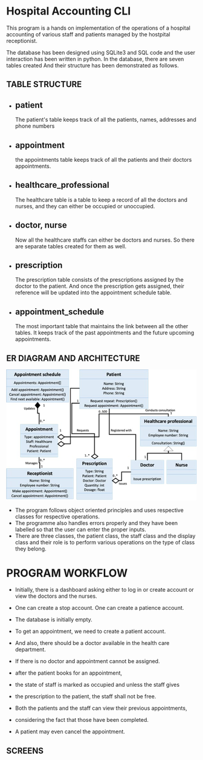 # Hospital Accounting CLI

This program is a hands on implementation of the operations of a hospital accounting of various staff and patients managed by the hostpital receptionist.

The database has been designed using SQLite3 and SQL code and the user interaction has been written in python. In the database, there are seven tables created And their structure has been demonstrated as follows.

## TABLE STRUCTURE

- ## patient
     The patient's table keeps track of all the patients, names, addresses and phone numbers
- ## appointment
     the appointments table keeps track of all the patients and their doctors appointments.
- ## healthcare_professional
     The healthcare table is a table to keep a record of all the doctors and nurses, and they can either be occupied or unoccupied.

- ## doctor, nurse
     Now all the healthcare staffs can either be doctors and nurses. So there are separate tables created for them as well.

- ## prescription
    The prescription table consists of the prescriptions assigned by the doctor to the patient. And once the prescription gets assigned, their reference will be updated into the appointment schedule table.

- ## appointment_schedule
    The most important table that maintains the link between all the other tables. It keeps track of the past appointments and the future upcoming appointments.

## ER DIAGRAM AND ARCHITECTURE

<img src="https://github.com/abm6/hospital-accounting-CLI/blob/main/assets/er_diagram.jpeg" />


- The program follows object oriented principles and uses respective classes for respective operations.
- The programme also handles errors properly and they have been labelled so that the user can enter the proper inputs.
- There are three classes, the patient class, the staff class and the display class and their role is to perform various operations on the type of class they belong.

# PROGRAM WORKFLOW

- Initially, there is a dashboard asking either to log in or create account or view the doctors and the nurses.

- One can create a stop account. One can create a patience account.

- The database is initially empty.

- To get an appointment, we need to create a patient account.

- And also, there should be a doctor available in the health care department.

- If there is no doctor and appointment cannot be assigned.

- after the patient books for an appointment,

- the state of staff is marked as occupied and unless the staff gives

- the prescription to the patient, the staff shall not be free.

- Both the patients and the staff can view their previous appointments,

- considering the fact that those have been completed.

- A patient may even cancel the appointment.


## SCREENS

